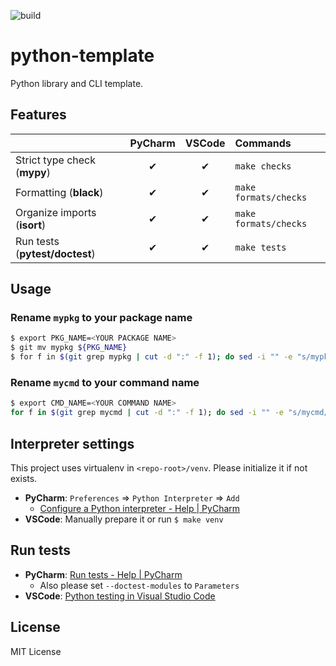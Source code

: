 ![build](https://github.com/sotetsuk/python-template/workflows/build/badge.svg)

# python-template
Python library and CLI template.

## Features

|   | PyCharm | VSCode | Commands |
|:---|:---:|:---:|:---|
| Strict type check (**mypy**) | ✔ | ✔ | `make checks` |
| Formatting (**black**) | ✔ | ✔ | `make formats/checks` |
| Organize imports (**isort**) | ✔ | ✔ | `make formats/checks` |
| Run tests (**pytest/doctest**) | ✔ | ✔ | `make tests` |

## Usage

### Rename `mypkg` to your package name

```sh
$ export PKG_NAME=<YOUR PACKAGE NAME>
$ git mv mypkg ${PKG_NAME}
$ for f in $(git grep mypkg | cut -d ":" -f 1); do sed -i "" -e "s/mypkg/${PKG_NAME}/" ${f} ; done 
```

### Rename `mycmd` to your command name

```sh
$ export CMD_NAME=<YOUR COMMAND NAME>
for f in $(git grep mycmd | cut -d ":" -f 1); do sed -i "" -e "s/mycmd/${PKG_NAME}/" ${f} ; done
```

## Interpreter settings
This project uses virtualenv in `<repo-root>/venv`. Please initialize it if not exists.

- **PyCharm**: `Preferences` => `Python Interpreter` => `Add`
    - [Configure a Python interpreter - Help | PyCharm](https://www.jetbrains.com/help/pycharm/configuring-python-interpreter.html)
- **VSCode**: Manually prepare it or run `$ make venv`

## Run tests

- **PyCharm**: [Run tests - Help | PyCharm](https://www.jetbrains.com/help/pycharm/performing-tests.html)
  - Also please set `--doctest-modules` to `Parameters`
- **VSCode**: [Python testing in Visual Studio Code](https://code.visualstudio.com/docs/python/testing)


## License

MIT License
